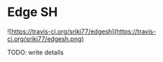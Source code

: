 Edge SH
=======
![https://travis-ci.org/sriki77/edgesh](https://travis-ci.org/sriki77/edgesh.png)

TODO: write details
